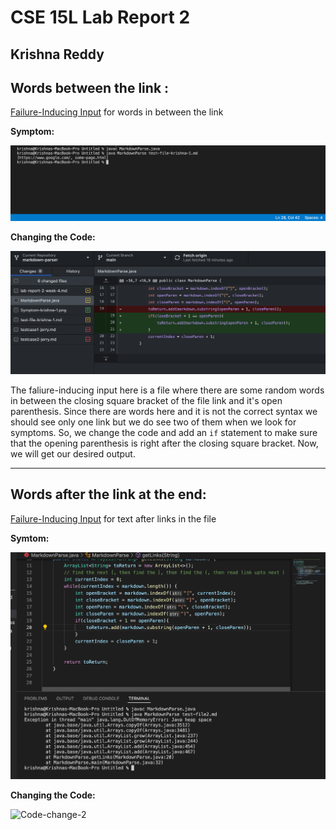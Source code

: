 # **CSE 15L Lab Report 2**
## Krishna Reddy

## **Words between the link :**

[Failure-Inducing Input](test-file-krishna-1.md) for words in between the link

**Symptom:**

![Symptom-1](Symptom-krishna-1.png)

**Changing the Code:**

![Code-change-1](code-change-krishna-1.png)

The faliure-inducing input here is a file where there are some random words in between the closing square bracket of the file link and it's open parenthesis. Since there are words here and it is not the correct syntax we should see only one link but we do see two of them when we look for symptoms. So, we change the code and add an ```if``` statement to make sure that the opening parenthesis is right after the closing square bracket. Now, we will get our desired output.

*******

## **Words after the link at the end:**

[Failure-Inducing Input](test-file2.md) for text after links in the file

**Symtom:**

![Symptom-2](symptom-krishna-2.png)

**Changing the Code:**

![Code-change-2]()

